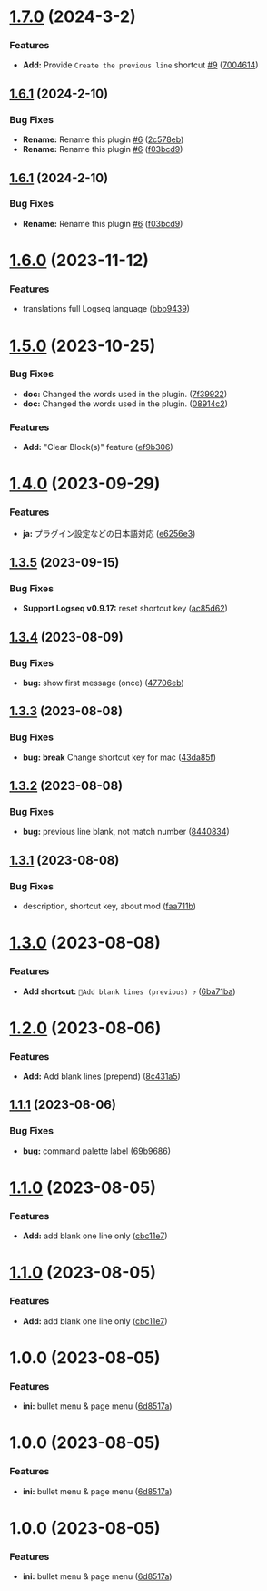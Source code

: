 # [1.7.0](https://github.com/YU000jp/logseq-plugin-blank-line/compare/v1.6.1...v1.7.0) (2024-3-2)


### Features

* **Add:** Provide `Create the previous line` shortcut [#9](https://github.com/YU000jp/logseq-plugin-blank-line/issues/9) ([7004614](https://github.com/YU000jp/logseq-plugin-blank-line/commit/7004614f657be25abde8dcb508b8b8437248ed58))

## [1.6.1](https://github.com/YU000jp/logseq-plugin-blank-line/compare/v1.6.0...v1.6.1) (2024-2-10)


### Bug Fixes

* **Rename:** Rename this plugin [#6](https://github.com/YU000jp/logseq-plugin-blank-line/issues/6) ([2c578eb](https://github.com/YU000jp/logseq-plugin-blank-line/commit/2c578eb9f6ce11c75d07e03804d21e53157770a7))
* **Rename:** Rename this plugin [#6](https://github.com/YU000jp/logseq-plugin-blank-line/issues/6) ([f03bcd9](https://github.com/YU000jp/logseq-plugin-blank-line/commit/f03bcd9835cee01aab90bf023c475229fafde1bc))

## [1.6.1](https://github.com/YU000jp/logseq-plugin-blank-line/compare/v1.6.0...v1.6.1) (2024-2-10)


### Bug Fixes

* **Rename:** Rename this plugin [#6](https://github.com/YU000jp/logseq-plugin-blank-line/issues/6) ([f03bcd9](https://github.com/YU000jp/logseq-plugin-blank-line/commit/f03bcd9835cee01aab90bf023c475229fafde1bc))

# [1.6.0](https://github.com/YU000jp/logseq-plugin-blank-line/compare/v1.5.0...v1.6.0) (2023-11-12)


### Features

* translations full Logseq language ([bbb9439](https://github.com/YU000jp/logseq-plugin-blank-line/commit/bbb94393ceef2e8f542f8c816f18f2f44ae885c5))

# [1.5.0](https://github.com/YU000jp/logseq-plugin-blank-line/compare/v1.4.0...v1.5.0) (2023-10-25)


### Bug Fixes

* **doc:** Changed the words used in the plugin. ([7f39922](https://github.com/YU000jp/logseq-plugin-blank-line/commit/7f39922ede41b30cf8c115a1c01a9a45fe04b382))
* **doc:** Changed the words used in the plugin. ([08914c2](https://github.com/YU000jp/logseq-plugin-blank-line/commit/08914c2e3fc2b6a5a2df9512dff0509dfe08ad54))


### Features

* **Add:** "Clear Block(s)" feature ([ef9b306](https://github.com/YU000jp/logseq-plugin-blank-line/commit/ef9b306dc554b6bb46e9682b0daeda2d72d90f56))

# [1.4.0](https://github.com/YU000jp/logseq-plugin-blank-line/compare/v1.3.5...v1.4.0) (2023-09-29)


### Features

* **ja:** プラグイン設定などの日本語対応 ([e6256e3](https://github.com/YU000jp/logseq-plugin-blank-line/commit/e6256e31c8ec082e598566b8a12d26fd3d8af22b))

## [1.3.5](https://github.com/YU000jp/logseq-plugin-blank-line/compare/v1.3.4...v1.3.5) (2023-09-15)


### Bug Fixes

* **Support Logseq v0.9.17:** reset shortcut key ([ac85d62](https://github.com/YU000jp/logseq-plugin-blank-line/commit/ac85d621cb2be4c2b96dfa61670ec46ac5ea5607))

## [1.3.4](https://github.com/YU000jp/logseq-plugin-blank-line/compare/v1.3.3...v1.3.4) (2023-08-09)


### Bug Fixes

* **bug:** show first message (once) ([47706eb](https://github.com/YU000jp/logseq-plugin-blank-line/commit/47706eb4214f4f2765684c92d0bf450e167ca6d0))

## [1.3.3](https://github.com/YU000jp/logseq-plugin-blank-line/compare/v1.3.2...v1.3.3) (2023-08-08)


### Bug Fixes

* **bug:** **break** Change shortcut key for mac ([43da85f](https://github.com/YU000jp/logseq-plugin-blank-line/commit/43da85f3978a5e1cf906da8acb474c49bf8d5390))

## [1.3.2](https://github.com/YU000jp/logseq-plugin-blank-line/compare/v1.3.1...v1.3.2) (2023-08-08)


### Bug Fixes

* **bug:** previous line blank, not match number ([8440834](https://github.com/YU000jp/logseq-plugin-blank-line/commit/8440834afb08fc01cb56ac0992d6a62486e8ba12))

## [1.3.1](https://github.com/YU000jp/logseq-plugin-blank-line/compare/v1.3.0...v1.3.1) (2023-08-08)


### Bug Fixes

* description, shortcut key, about mod ([faa711b](https://github.com/YU000jp/logseq-plugin-blank-line/commit/faa711b988e5ade6e35a711b94e625d391bdb544))

# [1.3.0](https://github.com/YU000jp/logseq-plugin-blank-line/compare/v1.2.0...v1.3.0) (2023-08-08)


### Features

* **Add shortcut:** `🦢Add blank lines (previous) ⤴️` ([6ba71ba](https://github.com/YU000jp/logseq-plugin-blank-line/commit/6ba71ba95cf5837b251e72ea87a3952586bfd3f5))

# [1.2.0](https://github.com/YU000jp/logseq-plugin-blank-line/compare/v1.1.1...v1.2.0) (2023-08-06)


### Features

* **Add:** Add blank lines (prepend) ([8c431a5](https://github.com/YU000jp/logseq-plugin-blank-line/commit/8c431a51d109221eb845a77204daa24c43d92a3a))

## [1.1.1](https://github.com/YU000jp/logseq-plugin-blank-line/compare/v1.1.0...v1.1.1) (2023-08-06)


### Bug Fixes

* **bug:** command palette label ([69b9686](https://github.com/YU000jp/logseq-plugin-blank-line/commit/69b968646df087d10bdf2d5a3e91f32aa8c3b0b1))

# [1.1.0](https://github.com/YU000jp/logseq-plugin-blank-line/compare/v1.0.0...v1.1.0) (2023-08-05)


### Features

* **Add:** add blank one line only ([cbc11e7](https://github.com/YU000jp/logseq-plugin-blank-line/commit/cbc11e72d84ff26a024840a80e932b06692b55bc))

# [1.1.0](https://github.com/YU000jp/logseq-plugin-blank-line/compare/v1.0.0...v1.1.0) (2023-08-05)


### Features

* **Add:** add blank one line only ([cbc11e7](https://github.com/YU000jp/logseq-plugin-blank-line/commit/cbc11e72d84ff26a024840a80e932b06692b55bc))

# 1.0.0 (2023-08-05)


### Features

* **ini:** bullet menu & page menu ([6d8517a](https://github.com/YU000jp/logseq-plugin-blank-line/commit/6d8517a17dd83109e94db29e63d67046f6dd0425))

# 1.0.0 (2023-08-05)


### Features

* **ini:** bullet menu & page menu ([6d8517a](https://github.com/YU000jp/logseq-plugin-blank-line/commit/6d8517a17dd83109e94db29e63d67046f6dd0425))

# 1.0.0 (2023-08-05)


### Features

* **ini:** bullet menu & page menu ([6d8517a](https://github.com/YU000jp/logseq-plugin-blank-line/commit/6d8517a17dd83109e94db29e63d67046f6dd0425))
